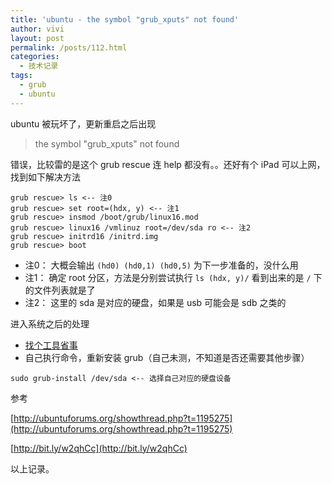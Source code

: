 ```yaml
---
title: 'ubuntu - the symbol "grub_xputs" not found'
author: vivi
layout: post
permalink: /posts/112.html
categories:
  - 技术记录
tags:
  - grub
  - ubuntu
---
```

ubuntu 被玩坏了，更新重启之后出现

> the symbol "grub_xputs" not found

错误，比较雷的是这个 grub rescue 连 help 都没有。。还好有个 iPad 可以上网，找到如下解决方法

```
grub rescue> ls <-- 注0
grub rescue> set root=(hdx, y) <-- 注1
grub rescue> insmod /boot/grub/linux16.mod
grub rescue> linux16 /vmlinuz root=/dev/sda ro <-- 注2
grub rescue> initrd16 /initrd.img
grub rescue> boot
```

- 注0： 大概会输出 `(hd0) (hd0,1) (hd0,5)` 为下一步准备的，没什么用 
- 注1： 确定 root 分区，方法是分别尝试执行 `ls (hdx, y)/` 看到出来的是 `/` 下的文件列表就是了 
- 注2： 这里的 sda 是对应的硬盘，如果是 usb 可能会是 sdb 之类的

进入系统之后的处理

- [找个工具省事](https://help.ubuntu.com/community/Boot-Repair)
- 自己执行命令，重新安装 grub（自己未测，不知道是否还需要其他步骤）

```
sudo grub-install /dev/sda <-- 选择自己对应的硬盘设备
```

参考

[http://ubuntuforums.org/showthread.php?t=1195275](http://ubuntuforums.org/showthread.php?t=1195275)

[http://bit.ly/w2qhCc](http://bit.ly/w2qhCc)

以上记录。
